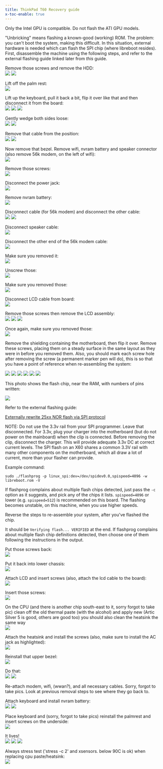 ```yaml
---
title: ThinkPad T60 Recovery guide
x-toc-enable: true
---
```


Only the Intel GPU is compatible. Do not flash the ATI GPU models.

"Unbricking" means flashing a known-good (working) ROM. The problem:
you can't boot the system, making this difficult. In this situation,
external hardware is needed which can flash the SPI chip (where libreboot
resides). First, disassemble the machine using the following steps, and refer
to the external flashing guide linked later from *this* guide.

Remove those screws and remove the HDD:\
![](https://av.libreboot.org/t60_dev/0001.JPG) ![](https://av.libreboot.org/t60_dev/0002.JPG)

Lift off the palm rest:\
![](https://av.libreboot.org/t60_dev/0003.JPG)

Lift up the keyboard, pull it back a bit, flip it over like that and
then disconnect it from the board:\
![](https://av.libreboot.org/t60_dev/0004.JPG) ![](https://av.libreboot.org/t60_dev/0005.JPG)
![](https://av.libreboot.org/t60_dev/0006.JPG)

Gently wedge both sides loose:\
![](https://av.libreboot.org/t60_dev/0007.JPG) ![](https://av.libreboot.org/t60_dev/0008.JPG)

Remove that cable from the position:\
![](https://av.libreboot.org/t60_dev/0009.JPG) ![](https://av.libreboot.org/t60_dev/0010.JPG)

Now remove that bezel. Remove wifi, nvram battery and speaker connector
(also remove 56k modem, on the left of wifi):\
![](https://av.libreboot.org/t60_dev/0011.JPG)

Remove those screws:\
![](https://av.libreboot.org/t60_dev/0012.JPG)

Disconnect the power jack:\
![](https://av.libreboot.org/t60_dev/0013.JPG)

Remove nvram battery:\
![](https://av.libreboot.org/t60_dev/0014.JPG)

Disconnect cable (for 56k modem) and disconnect the other cable:\
![](https://av.libreboot.org/t60_dev/0015.JPG) ![](https://av.libreboot.org/t60_dev/0016.JPG)

Disconnect speaker cable:\
![](https://av.libreboot.org/t60_dev/0017.JPG)

Disconnect the other end of the 56k modem cable:\
![](https://av.libreboot.org/t60_dev/0018.JPG)

Make sure you removed it:\
![](https://av.libreboot.org/t60_dev/0019.JPG)

Unscrew those:\
![](https://av.libreboot.org/t60_dev/0020.JPG)

Make sure you removed those:\
![](https://av.libreboot.org/t60_dev/0021.JPG)

Disconnect LCD cable from board:\
![](https://av.libreboot.org/t60_dev/0022.JPG)

Remove those screws then remove the LCD assembly:\
![](https://av.libreboot.org/t60_dev/0023.JPG) ![](https://av.libreboot.org/t60_dev/0024.JPG)
![](https://av.libreboot.org/t60_dev/0025.JPG)

Once again, make sure you removed those:\
![](https://av.libreboot.org/t60_dev/0026.JPG)

Remove the shielding containing the motherboard, then flip it over.
Remove these screws, placing them on a steady surface in the same layout
as they were in before you removed them. Also, you should mark each
screw hole after removing the screw (a permanent marker pen will do),
this is so that you have a point of reference when re-assembling the
system:

![](https://av.libreboot.org/t60_dev/0027.JPG) ![](https://av.libreboot.org/t60_dev/0028.JPG)
![](https://av.libreboot.org/t60_dev/0029.JPG) ![](https://av.libreboot.org/t60_dev/0031.JPG)
![](https://av.libreboot.org/t60_dev/0032.JPG) ![](https://av.libreboot.org/t60_dev/0033.JPG)

This photo shows the flash chip, near the RAM, with numbers of pins written:

![](https://av.libreboot.org/t60_dev/0030.JPG)

Refer to the external flashing guide:

[Externally rewrite 25xx NOR flash via SPI protocol](spi)

NOTE: Do not use the 3.3v rail from your SPI programmer. Leave that disconnected.
For 3.3v, plug your charger into the motherboard (but do not power on the mainboard)
when the clip is connected. Before removing the clip, disconnect the charger.
This will provide adequate 3.3v DC at correct current levels. The SPI flash on an
X60 shares a common 3.3V rail with many other components on the motherboard,
which all draw a lot of current, more than your flasher can provide.

Example command:

	sudo ./flashprog -p linux_spi:dev=/dev/spidev0.0,spispeed=4096 -w libreboot.rom -V

If flashprog complains about multiple flash chips detected, just pass the `-c`
option as it suggests, and pick any of the chips it lists. `spispeed=4096` or
lower (e.g. `spispeed=512`) is recommended on this board. The flashing becomes
unstable, on this machine, when you use higher speeds.

Reverse the steps to re-assemble your system, after you've flashed the chip.

It should be `Verifying flash... VERIFIED` at the end. If flashprog
complains about multiple flash chip definitions detected, then choose
one of them following the instructions in the output.

Put those screws back:\
![](https://av.libreboot.org/t60_dev/0047.JPG)

Put it back into lower chassis:\
![](https://av.libreboot.org/t60_dev/0048.JPG)

Attach LCD and insert screws (also, attach the lcd cable to the board):\
![](https://av.libreboot.org/t60_dev/0049.JPG)

Insert those screws:\
![](https://av.libreboot.org/t60_dev/0050.JPG)

On the CPU (and there is another chip south-east to it, sorry forgot to
take pic) clean off the old thermal paste (with the alcohol) and apply
new (Artic Silver 5 is good, others are good too) you should also clean
the heatsink the same way\
![](https://av.libreboot.org/t60_dev/0051.JPG)

Attach the heatsink and install the screws (also, make sure to install
the AC jack as highlighted):\
![](https://av.libreboot.org/t60_dev/0052.JPG)

Reinstall that upper bezel:\
![](https://av.libreboot.org/t60_dev/0053.JPG)

Do that:\
![](https://av.libreboot.org/t60_dev/0054.JPG) ![](https://av.libreboot.org/t60_dev/0055.JPG)

Re-attach modem, wifi, (wwan?), and all necessary cables. Sorry, forgot
to take pics. Look at previous removal steps to see where they go back
to.

Attach keyboard and install nvram battery:\
![](https://av.libreboot.org/t60_dev/0056.JPG) ![](https://av.libreboot.org/t60_dev/0057.JPG)

Place keyboard and (sorry, forgot to take pics) reinstall the palmrest
and insert screws on the underside:\
![](https://av.libreboot.org/t60_dev/0058.JPG)

It lives!\
![](https://av.libreboot.org/t60_dev/0071.JPG) ![](https://av.libreboot.org/t60_dev/0072.JPG)
![](https://av.libreboot.org/t60_dev/0073.JPG)

Always stress test ('stress -c 2' and xsensors. below 90C is ok) when
replacing cpu paste/heatsink:\
![](https://av.libreboot.org/t60_dev/0074.JPG)

